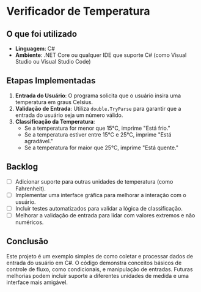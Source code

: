 # Verificador de Temperatura

## O que foi utilizado
- **Linguagem**: C#
- **Ambiente**: .NET Core ou qualquer IDE que suporte C# (como Visual Studio ou Visual Studio Code)

## Etapas Implementadas
1. **Entrada do Usuário**: O programa solicita que o usuário insira uma temperatura em graus Celsius.
2. **Validação de Entrada**: Utiliza `double.TryParse` para garantir que a entrada do usuário seja um número válido.
3. **Classificação da Temperatura**:
   - Se a temperatura for menor que 15°C, imprime "Está frio."
   - Se a temperatura estiver entre 15°C e 25°C, imprime "Está agradável."
   - Se a temperatura for maior que 25°C, imprime "Está quente."

## Backlog
- [ ] Adicionar suporte para outras unidades de temperatura (como Fahrenheit).
- [ ] Implementar uma interface gráfica para melhorar a interação com o usuário.
- [ ] Incluir testes automatizados para validar a lógica de classificação.
- [ ] Melhorar a validação de entrada para lidar com valores extremos e não numéricos.

## Conclusão
Este projeto é um exemplo simples de como coletar e processar dados de entrada do usuário em C#. O código demonstra conceitos básicos de controle de fluxo, como condicionais, e manipulação de entradas. Futuras melhorias podem incluir suporte a diferentes unidades de medida e uma interface mais amigável.

